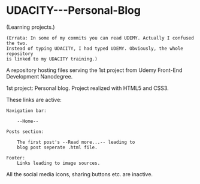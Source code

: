 # UDACITY---Personal-Blog
(Learning projects.)

	(Errata: In some of my commits you can read UDEMY. Actually I confused the two.
	Instead of typing UDACITY, I had typed UDEMY. Obviously, the whole repository
	is linked to my UDACITY training.)

A repository hosting files serving the 1st project from Udemy Front-End Development Nanodegree.

1st project: Personal blog.
Project realized with HTML5 and CSS3.


These links are active:

	Navigation bar:

		--Home--

	Posts section:

		The first post's --Read more...-- leading to 
		blog post seperate .html file.

	Footer:
		Links leading to image sources.


All the social media icons, sharing buttons etc. are inactive.

